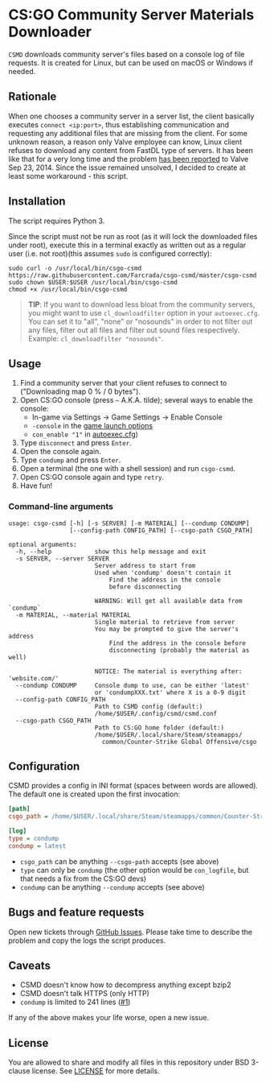 # CS:GO Community Server Materials Downloader

`CSMD` downloads community server's files based on a console log of file requests. It is created for Linux, but can be used on macOS or Windows if needed.

## Rationale

When one chooses a community server in a server list, the client basically executes `connect <ip:port>`, thus establishing communication and requesting any additional files that are missing from the client. For some unknown reason, a reason only Valve employee can know, Linux client refuses to download any content from FastDL type of servers. It has been like that for a very long time and the problem [has been reported](https://github.com/ValveSoftware/csgo-osx-linux/issues/11) to Valve Sep 23, 2014. Since the issue remained unsolved, I decided to create at least some workaround - this script.

## Installation

The script requires Python 3.

Since the script must not be run as root (as it will lock the downloaded files under root), execute this in a terminal exactly as written out as a regular user (i.e. not root)(this assumes `sudo` is configured correctly):

```
sudo curl -o /usr/local/bin/csgo-csmd https://raw.githubusercontent.com/Farcrada/csgo-csmd/master/csgo-csmd
sudo chown $USER:$USER /usr/local/bin/csgo-csmd
chmod +x /usr/local/bin/csgo-csmd
```

> __TIP__: If you want to download less bloat from the community servers, you might want to use `cl_downloadfilter` option in your `autoexec.cfg`. You can set it to "all", "none" or "nosounds" in order to not filter out any files, filter out all files and filter out sound files respectively. Example: `cl_downloadfilter "nosounds"`.

## Usage

1. Find a community server that your client refuses to connect to ("Downloading map <mapname> 0 % / 0 bytes").
2. Open CS:GO console (press `~` A.K.A. tilde); several ways to enable the console:
      * In-game via Settings -> Game Settings -> Enable Console
      * `-console` in the [game launch options](https://steamcommunity.com/sharedfiles/filedetails/?id=379782151) 
      * `con_enable "1"` in [autoexec.cfg](http://dathost.net/blog/how-to-create-an-autoexec-cfg-for-csgo/))
3. Type `disconnect` and press `Enter`.
4. Open the console again.
5. Type `condump` and press `Enter`.
6. Open a terminal (the one with a shell session) and run `csgo-csmd`.
7. Open CS:GO console again and type `retry`.
8. Have fun!

### Command-line arguments

```
usage: csgo-csmd [-h] [-s SERVER] [-m MATERIAL] [--condump CONDUMP]
                 [--config-path CONFIG_PATH] [--csgo-path CSGO_PATH]

optional arguments:
  -h, --help            show this help message and exit
  -s SERVER, --server SERVER
                        Server address to start from
                        Used when 'condump' doesn't contain it
                        	Find the address in the console
                        	before disconnecting
                        
                        WARNING: Will get all available data from `condump`
  -m MATERIAL, --material MATERIAL
                        Single material to retrieve from server
                        You may be prompted to give the server's address
                        	Find the address in the console before
                        	disconnecting (probably the material as well)
                        
                        NOTICE: The material is everything after: 'website.com/'
  --condump CONDUMP     Console dump to use, can be either 'latest'
                        or 'condumpXXX.txt' where X is a 0-9 digit
  --config-path CONFIG_PATH
                        Path to CSMD config (default:)
                        /home/$USER/.config/csmd/csmd.conf
  --csgo-path CSGO_PATH
                        Path to CS:GO home folder (default:)
                        /home/$USER/.local/share/Steam/steamapps/
                          common/Counter-Strike Global Offensive/csgo
```

## Configuration

CSMD provides a config in INI format (spaces between words are allowed). The default one is created upon the first invocation:

```ini
[path]
csgo_path = /home/$USER/.local/share/Steam/steamapps/common/Counter-Strike Global Offensive/csgo

[log]
type = condump
condump = latest
```

* `csgo_path` can be anything `--csgo-path` accepts (see above)
* `type` can only be `condump` (the other option would be `con_logfile`, but that needs a fix from the CS:GO devs)
* `condump` can be anything `--condump` accepts (see above)

## Bugs and feature requests

Open new tickets through [GitHub Issues](https://github.com/light2yellow/csgo-csmd/issues). Please take time to describe the problem and copy the logs the script produces.

## Caveats

* CSMD doesn't know how to decompress anything except bzip2
* CSMD doesn't talk HTTPS (only HTTP)
* `condump` is limited to 241 lines ([#1](https://github.com/light2yellow/csgo-csmd/issues/1))

If any of the above makes your life worse, open a new issue.

## License

You are allowed to share and modify all files in this repository under BSD 3-clause license. See [LICENSE](LICENSE) for more details.
